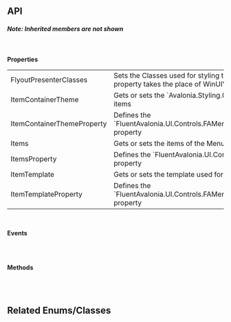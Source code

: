 ## API

<h5>Note: Inherited members are not shown</h5>
<br />

**Properties**

<table class="resourceTable">
<tr>
<td class="nameCell">FlyoutPresenterClasses</td>
<td>Sets the Classes used for styling the MenuFlyoutPresenter. This property takes the place of WinUI's MenuFlyoutPresenterStyle
</td>
</tr>
<tr>
<td class="nameCell">ItemContainerTheme</td>
<td>Gets or sets the `Avalonia.Styling.ControlTheme` to apply for the items
</td>
</tr>
<tr>
<td class="nameCell">ItemContainerThemeProperty</td>
<td>Defines the `FluentAvalonia.UI.Controls.FAMenuFlyout.ItemContainerTheme` property
</td>
</tr>
<tr>
<td class="nameCell">Items</td>
<td>Gets or sets the items of the MenuFlyout
</td>
</tr>
<tr>
<td class="nameCell">ItemsProperty</td>
<td>Defines the `FluentAvalonia.UI.Controls.FAMenuFlyout.Items` property
</td>
</tr>
<tr>
<td class="nameCell">ItemTemplate</td>
<td>Gets or sets the template used for the items
</td>
</tr>
<tr>
<td class="nameCell">ItemTemplateProperty</td>
<td>Defines the `FluentAvalonia.UI.Controls.FAMenuFlyout.ItemTemplate` property
</td>
</tr>
</table>


<br />

**Events**

<table class="resourceTable">
</table>


<br />

**Methods**

<table class="resourceTable">
</table>


<br />

## Related Enums/Classes



